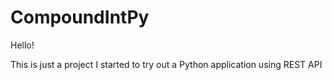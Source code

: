 # CompoundIntPy

Hello! 

This is just a project I started to try out a Python application using REST API 
